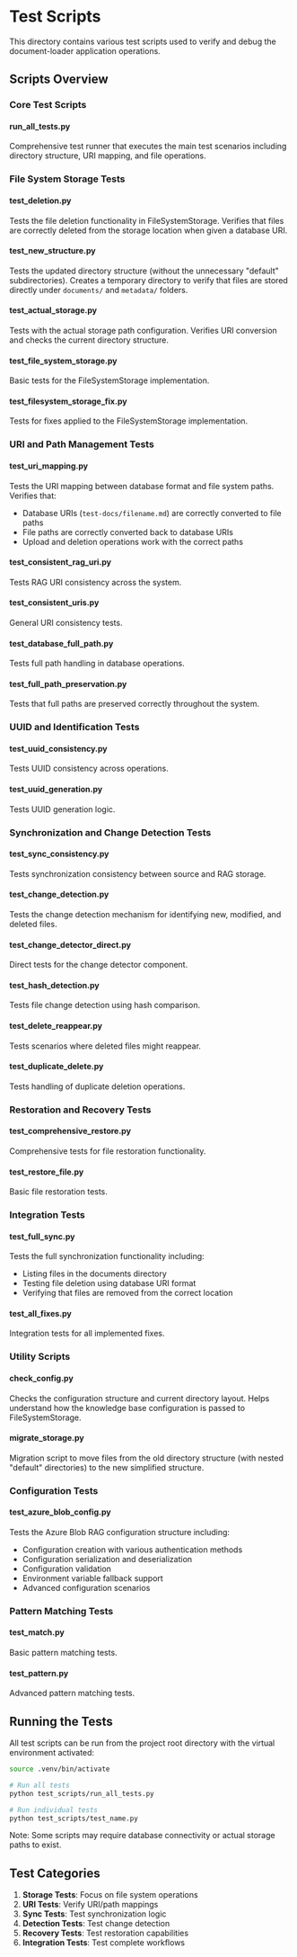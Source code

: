 # Test Scripts

This directory contains various test scripts used to verify and debug the document-loader application operations.

## Scripts Overview

### Core Test Scripts

#### run_all_tests.py
Comprehensive test runner that executes the main test scenarios including directory structure, URI mapping, and file operations.

### File System Storage Tests

#### test_deletion.py
Tests the file deletion functionality in FileSystemStorage. Verifies that files are correctly deleted from the storage location when given a database URI.

#### test_new_structure.py
Tests the updated directory structure (without the unnecessary "default" subdirectories). Creates a temporary directory to verify that files are stored directly under `documents/` and `metadata/` folders.

#### test_actual_storage.py
Tests with the actual storage path configuration. Verifies URI conversion and checks the current directory structure.

#### test_file_system_storage.py
Basic tests for the FileSystemStorage implementation.

#### test_filesystem_storage_fix.py
Tests for fixes applied to the FileSystemStorage implementation.

### URI and Path Management Tests

#### test_uri_mapping.py
Tests the URI mapping between database format and file system paths. Verifies that:
- Database URIs (`test-docs/filename.md`) are correctly converted to file paths
- File paths are correctly converted back to database URIs
- Upload and deletion operations work with the correct paths

#### test_consistent_rag_uri.py
Tests RAG URI consistency across the system.

#### test_consistent_uris.py
General URI consistency tests.

#### test_database_full_path.py
Tests full path handling in database operations.

#### test_full_path_preservation.py
Tests that full paths are preserved correctly throughout the system.

### UUID and Identification Tests

#### test_uuid_consistency.py
Tests UUID consistency across operations.

#### test_uuid_generation.py
Tests UUID generation logic.

### Synchronization and Change Detection Tests

#### test_sync_consistency.py
Tests synchronization consistency between source and RAG storage.

#### test_change_detection.py
Tests the change detection mechanism for identifying new, modified, and deleted files.

#### test_change_detector_direct.py
Direct tests for the change detector component.

#### test_hash_detection.py
Tests file change detection using hash comparison.

#### test_delete_reappear.py
Tests scenarios where deleted files might reappear.

#### test_duplicate_delete.py
Tests handling of duplicate deletion operations.

### Restoration and Recovery Tests

#### test_comprehensive_restore.py
Comprehensive tests for file restoration functionality.

#### test_restore_file.py
Basic file restoration tests.

### Integration Tests

#### test_full_sync.py
Tests the full synchronization functionality including:
- Listing files in the documents directory
- Testing file deletion using database URI format
- Verifying that files are removed from the correct location

#### test_all_fixes.py
Integration tests for all implemented fixes.

### Utility Scripts

#### check_config.py
Checks the configuration structure and current directory layout. Helps understand how the knowledge base configuration is passed to FileSystemStorage.

#### migrate_storage.py
Migration script to move files from the old directory structure (with nested "default" directories) to the new simplified structure.

### Configuration Tests

#### test_azure_blob_config.py
Tests the Azure Blob RAG configuration structure including:
- Configuration creation with various authentication methods
- Configuration serialization and deserialization
- Configuration validation
- Environment variable fallback support
- Advanced configuration scenarios

### Pattern Matching Tests

#### test_match.py
Basic pattern matching tests.

#### test_pattern.py
Advanced pattern matching tests.

## Running the Tests

All test scripts can be run from the project root directory with the virtual environment activated:

```bash
source .venv/bin/activate

# Run all tests
python test_scripts/run_all_tests.py

# Run individual tests
python test_scripts/test_name.py
```

Note: Some scripts may require database connectivity or actual storage paths to exist.

## Test Categories

1. **Storage Tests**: Focus on file system operations
2. **URI Tests**: Verify URI/path mappings
3. **Sync Tests**: Test synchronization logic
4. **Detection Tests**: Test change detection
5. **Recovery Tests**: Test restoration capabilities
6. **Integration Tests**: Test complete workflows
